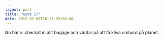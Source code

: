 ```yaml
---
layout: post
title: "Gate 17"
date: 2012-07-02T18:21:25+02:00
---
```

Nu har vi checkat in allt bagage och väntar på att få kliva ombord på planet.
